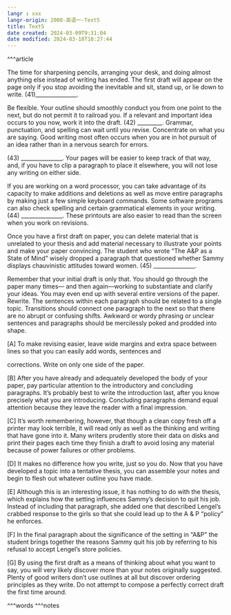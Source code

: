 ```yaml
---
langr : xxx
langr-origin: 2008-英语一-Text5
title: Text5
date created: 2024-03-09T9:31:04
date modified: 2024-03-18T10:27:44
---
```


^^^article

The time for sharpening pencils, arranging your desk, and doing almost anything else instead of writing has ended. The first draft will appear on the page only if you stop avoiding the inevitable and sit, stand up, or lie down to write. (41)_______________.

Be flexible. Your outline should smoothly conduct you from one point to the next, but do not permit it to railroad you. If a relevant and important idea occurs to you now, work it into the draft. (42) _________. Grammar, punctuation, and spelling can wait until you revise. Concentrate on what you are saying. Good writing most often occurs when you are in hot pursuit of an idea rather than in a nervous search for errors.

(43) _______________. Your pages will be easier to keep track of that way, and, if you have to clip a paragraph to place it elsewhere, you will not lose any writing on either side.

If you are working on a word processor, you can take advantage of its capacity to make additions and deletions as well as move entire paragraphs by making just a few simple keyboard commands. Some software programs can also check spelling and certain grammatical elements in your writing. (44) _______________. These printouts are also easier to read than the screen when you work on revisions.

Once you have a first draft on paper, you can delete material that is unrelated to your thesis and add material necessary to illustrate your points and make your paper convincing. The student who wrote “The A&P as a State of Mind” wisely dropped a paragraph that questioned whether Sammy displays chauvinistic attitudes toward women. (45) _______________.

Remember that your initial draft is only that. You should go through the paper many times— and then again—working to substantiate and clarify your ideas. You may even end up with several entire versions of the paper. Rewrite. The sentences within each paragraph should be related to a single topic. Transitions should connect one paragraph to the next so that there are no abrupt or confusing shifts. Awkward or wordy phrasing or unclear sentences and paragraphs should be mercilessly poked and prodded into shape.

[A] To make revising easier, leave wide margins and extra space between lines so that you can easily add words, sentences and

corrections. Write on only one side of the paper.

[B] After you have already and adequately developed the body of your paper, pay particular attention to the introductory and concluding paragraphs. It’s probably best to write the introduction last, after you know precisely what you are introducing. Concluding paragraphs demand equal attention because they leave the reader with a final impression.

[C] It’s worth remembering, however, that though a clean copy fresh off a printer may look terrible, it will read only as well as the thinking and writing that have gone into it. Many writers prudently store their data on disks and print their pages each time they finish a draft to avoid losing any material because of power failures or other problems.

[D] It makes no difference how you write, just so you do. Now that you have developed a topic into a tentative thesis, you can assemble your notes and begin to flesh out whatever outline you have made.

[E] Although this is an interesting issue, it has nothing to do with the thesis, which explains how the setting influences Sammy’s decision to quit his job. Instead of including that paragraph, she added one that described Lengel’s crabbed response to the girls so that she could lead up to the A & P “policy” he enforces.

[F] In the final paragraph about the significance of the setting in “A&P” the student brings together the reasons Sammy quit his job by referring to his refusal to accept Lengel’s store policies.

[G] By using the first draft as a means of thinking about what you want to say, you will very likely discover more than your notes originally suggested. Plenty of good writers don’t use outlines at all but discover ordering principles as they write. Do not attempt to compose a perfectly correct draft the first time around.




^^^words
^^^notes

